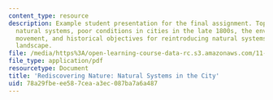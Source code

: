 ```yaml
---
content_type: resource
description: Example student presentation for the final assignment. Topics include
  natural systems, poor conditions in cities in the late 1800s, the environmental
  movement, and historical objectives for reintroducing natural systems into the urban
  landscape.
file: /media/https%3A/open-learning-course-data-rc.s3.amazonaws.com/11-333-urban-design-seminar-spring-2005/78a29fbeee587ceaa3ec087ba7a6a487_rediscovrngnatre.pdf
file_type: application/pdf
resourcetype: Document
title: 'Rediscovering Nature: Natural Systems in the City'
uid: 78a29fbe-ee58-7cea-a3ec-087ba7a6a487
---
```

